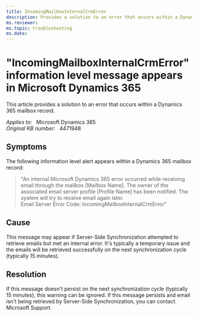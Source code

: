 ```yaml
---
title: IncomingMailboxInternalCrmError
description: Provides a solution to an error that occurs within a Dynamics 365 mailbox record.
ms.reviewer: 
ms.topic: troubleshooting
ms.date: 
---
```

# "IncomingMailboxInternalCrmError" information level message appears in Microsoft Dynamics 365

This article provides a solution to an error that occurs within a Dynamics 365 mailbox record.

_Applies to:_ &nbsp; Microsoft Dynamics 365  
_Original KB number:_ &nbsp; 4471948

## Symptoms

The following information level alert appears within a Dynamics 365 mailbox record:

> "An internal Microsoft Dynamics 365 error occurred while receiving email through the mailbox [Mailbox Name]. The owner of the associated email server profile [Profile Name] has been notified. The system will try to receive email again later.  
Email Server Error Code: IncomingMailboxInternalCrmError"

## Cause

This message may appear if Server-Side Synchronization attempted to retrieve emails but met an internal error. It's typically a temporary issue and the emails will be retrieved successfully on the next synchronization cycle (typically 15 minutes).

## Resolution

If this message doesn't persist on the next synchronization cycle (typically 15 minutes), this warning can be ignored. If this message persists and email isn't being retrieved by Server-Side Synchronization, you can contact Microsoft Support.
